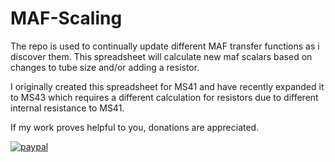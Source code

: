 # MAF-Scaling

The repo is used to continually update different MAF transfer functions as i discover them.
This spreadsheet will calculate new maf scalars based on changes to tube size and/or adding a resistor.

I originally created this spreadsheet for MS41 and have recently expanded it to MS43 which requires a different calculation for resistors due to different internal resistance to MS41.


If my work proves helpful to you, donations are appreciated.

[![paypal](https://www.paypalobjects.com/en_US/i/btn/btn_donateCC_LG.gif)](https://www.paypal.com/donate?hosted_button_id=TFWBHH4WEEHAU)
